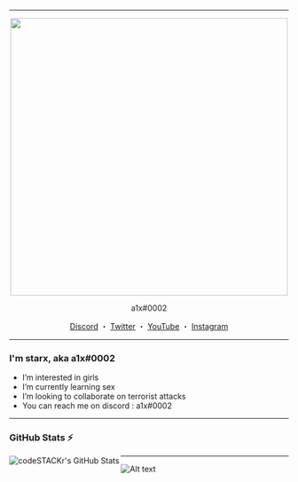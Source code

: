 
------
<p align="center">  
  <img src="banner.gif" width="500">
</p>
<p align="center">
    a1x#0002
<p align="center">
</p>
<p align="center">
<a href="https://discord.gg/8jJbGHUFwH">Discord</a>
    ・
    <a href="https://www.twitter.com/starxcpu">Twitter</a>
    ・
    <a href="https://www.youtube.com/starxa1">YouTube</a>
    ・
    <a href="https://www.instagram.com/starxa1/">Instagram</a>
</p>

<p align="center">  

--- 

### I'm starx, aka a1x#0002

- I’m interested in girls
- I’m currently learning sex
- I’m looking to collaborate on terrorist attacks
- You can reach me on discord : a1x#0002

---

### GitHub Stats :zap: 

<img align="left" alt="codeSTACKr's GitHub Stats" src="https://github-readme-stats-liart-six.vercel.app/api?username=starxcpu&show_icons=true&hide_border=true" />

---

![Alt text](https://spotify-recently-played-readme.vercel.app/api?user=5yl1iwma72qfhnxme0ulybqgo)
